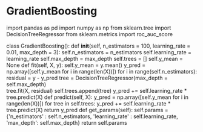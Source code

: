 # GradientBoosting

import pandas as pd
import numpy as np
from sklearn.tree import DecisionTreeRegressor
from sklearn.metrics import roc_auc_score

class GradientBoosting():
    def __init__(self,  n_estimators = 100, learning_rate = 0.01, max_depth = 3):
        self.n_estimators = n_estimators
        self.learning_rate = learning_rate
        self.max_depth = max_depth
        self.trees = []
        self.y_mean = None
    def fit(self, X, y):
        self.y_mean = y.mean()
        y_pred = np.array([self.y_mean for i in range(len(X))])
        for i in range(self.n_estimators):
            residual = y - y_pred
            tree = DecisionTreeRegressor(max_depth = self.max_depth)  
            tree.fit(X, residual)
            self.trees.append(tree)
            y_pred += self.learning_rate * tree.predict(X)
    def predict(self, X):
        y_pred = np.array([self.y_mean for i in range(len(X))])
        for tree in self.trees:
            y_pred += self.learning_rate * tree.predict(X)
        return y_pred
    def get_params(self):
        self.params = {'n_estimators' : self.n_estimators, 'learning_rate' : self.learning_rate,
               'max_depth': self.max_depth}
        return self.params
